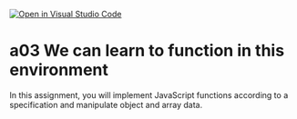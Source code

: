 [![Open in Visual Studio Code](https://classroom.github.com/assets/open-in-vscode-f059dc9a6f8d3a56e377f745f24479a46679e63a5d9fe6f495e02850cd0d8118.svg)](https://classroom.github.com/online_ide?assignment_repo_id=5874341&assignment_repo_type=AssignmentRepo)
# a03 We can learn to function in this environment
In this assignment, you will implement JavaScript functions according to a specification and manipulate object and array data.
